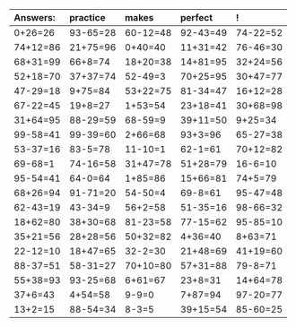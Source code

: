 | Answers: | practice | makes | perfect | ! |
| :--- | :--- | :--- | :--- | :--- |
| 0+26=26 | 93-65=28 | 60-12=48 | 92-43=49 | 74-22=52 | 
| 74+12=86 | 21+75=96 | 0+40=40 | 11+31=42 | 76-46=30 | 
| 68+31=99 | 66+8=74 | 18+20=38 | 14+81=95 | 32+24=56 | 
| 52+18=70 | 37+37=74 | 52-49=3 | 70+25=95 | 30+47=77 | 
| 47-29=18 | 9+75=84 | 53+22=75 | 81-34=47 | 16+12=28 | 
| 67-22=45 | 19+8=27 | 1+53=54 | 23+18=41 | 30+68=98 | 
| 31+64=95 | 88-29=59 | 68-59=9 | 39+11=50 | 9+25=34 | 
| 99-58=41 | 99-39=60 | 2+66=68 | 93+3=96 | 65-27=38 | 
| 53-37=16 | 83-5=78 | 11-10=1 | 62-1=61 | 70+12=82 | 
| 69-68=1 | 74-16=58 | 31+47=78 | 51+28=79 | 16-6=10 | 
| 95-54=41 | 64-0=64 | 1+85=86 | 15+66=81 | 74+5=79 | 
| 68+26=94 | 91-71=20 | 54-50=4 | 69-8=61 | 95-47=48 | 
| 62-43=19 | 43-34=9 | 56+2=58 | 51-35=16 | 98-66=32 | 
| 18+62=80 | 38+30=68 | 81-23=58 | 77-15=62 | 95-85=10 | 
| 35+21=56 | 28+28=56 | 50+32=82 | 4+36=40 | 8+63=71 | 
| 22-12=10 | 18+47=65 | 32-2=30 | 21+48=69 | 41+19=60 | 
| 88-37=51 | 58-31=27 | 70+10=80 | 57+31=88 | 79-8=71 | 
| 55+38=93 | 93-25=68 | 6+61=67 | 23+8=31 | 14+64=78 | 
| 37+6=43 | 4+54=58 | 9-9=0 | 7+87=94 | 97-20=77 | 
| 13+2=15 | 88-54=34 | 8-3=5 | 39+15=54 | 85-60=25 | 
